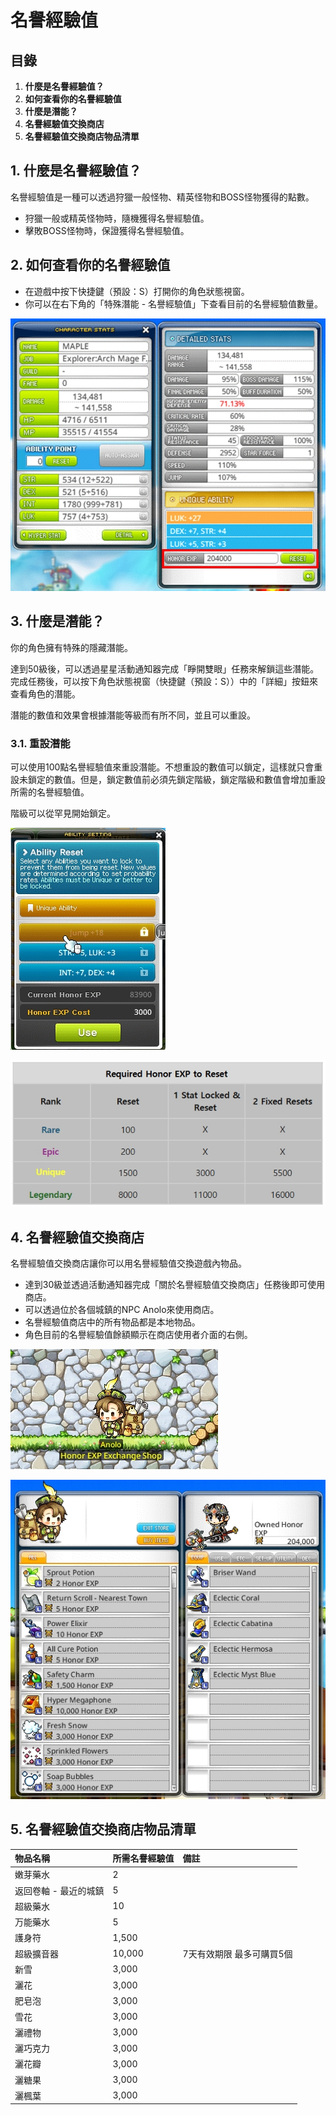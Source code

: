 # 名譽經驗值
## 目錄
1.  **什麼是名譽經驗值？**
2.  **如何查看你的名譽經驗值**
3.  **什麼是潛能？**
4.  **名譽經驗值交換商店**
5.  **名譽經驗值交換商店物品清單**
## 1. 什麼是名譽經驗值？

名譽經驗值是一種可以透過狩獵一般怪物、精英怪物和BOSS怪物獲得的點數。

*   狩獵一般或精英怪物時，隨機獲得名譽經驗值。
*   擊敗BOSS怪物時，保證獲得名譽經驗值。
## 2. 如何查看你的名譽經驗值
*   在遊戲中按下快捷鍵（預設：S）打開你的角色狀態視窗。
*   你可以在右下角的「特殊潛能 - 名譽經驗值」下查看目前的名譽經驗值數量。

![](/images/msn-101/beginners-guide/skill-and-rune/image_1747236308104_281.png)

## 3. 什麼是潛能？

你的角色擁有特殊的隱藏潛能。

達到50級後，可以透過星星活動通知器完成「睜開雙眼」任務來解鎖這些潛能。完成任務後，可以按下角色狀態視窗（快捷鍵（預設：S））中的「詳細」按鈕來查看角色的潛能。

潛能的數值和效果會根據潛能等級而有所不同，並且可以重設。

### 3.1. 重設潛能

可以使用100點名譽經驗值來重設潛能。不想重設的數值可以鎖定，這樣就只會重設未鎖定的數值。但是，鎖定數值前必須先鎖定階級，鎖定階級和數值會增加重設所需的名譽經驗值。

階級可以從罕見開始鎖定。

![](/images/msn-101/beginners-guide/skill-and-rune/image_1747236308104_529.png)

![](/images/msn-101/beginners-guide/skill-and-rune/image_1747236308104_592.png)

## 4. 名譽經驗值交換商店

名譽經驗值交換商店讓你可以用名譽經驗值交換遊戲內物品。

*   達到30級並透過活動通知器完成「關於名譽經驗值交換商店」任務後即可使用商店。
*   可以透過位於各個城鎮的NPC Anolo來使用商店。
*   名譽經驗值商店中的所有物品都是本地物品。
*   角色目前的名譽經驗值餘額顯示在商店使用者介面的右側。

![](/images/msn-101/beginners-guide/skill-and-rune/image_1747236308104_126.png)

![](/images/msn-101/beginners-guide/skill-and-rune/image_1747236308104_508.png)

## 5. 名譽經驗值交換商店物品清單

| 物品名稱 | 所需名譽經驗值 | 備註 |
|:---|:---|:---|
| 嫩芽藥水 | 2 |  |
| 返回卷軸 - 最近的城鎮 | 5 |  |
| 超級藥水 | 10 |  |
| 万能藥水 | 5 |  |
| 護身符 | 1,500 |  |
| 超級擴音器 | 10,000 | 7天有效期限 最多可購買5個 |
| 新雪 | 3,000 |  |
| 灑花 | 3,000 |  |
| 肥皂泡 | 3,000 |  |
| 雪花 | 3,000 |  |
| 灑禮物 | 3,000 |  |
| 灑巧克力 | 3,000 |  |
| 灑花瓣 | 3,000 |  |
| 灑糖果 | 3,000 |  |
| 灑楓葉 | 3,000 |  |